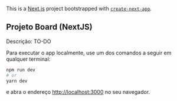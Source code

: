 This is a [Next.js](https://nextjs.org/) project bootstrapped with [`create-next-app`](https://github.com/vercel/next.js/tree/canary/packages/create-next-app).

## Projeto Board (NextJS)

Descrição: TO-DO

Para executar o app localmente, use um dos comandos a seguir em qualquer terminal:

```bash
npm run dev
# or
yarn dev
```

e abra o endereço [http://localhost:3000](http://localhost:3000) no seu navegador.